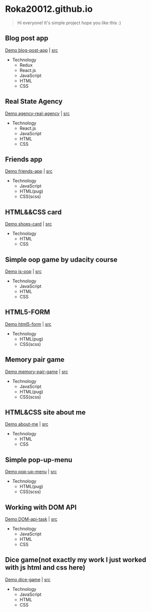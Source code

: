 # Roka20012.github.io
> Hi everyone! It's simple project hope you like this :)

## Blog post app
[Demo blog-post-app](https://test-task-post-app.herokuapp.com/) | [src](https://github.com/Roka20012/test-tasks/tree/master/post-app/src)
- Technology
    - Redux
    - React.js
    - JavaScript
    - HTML
    - CSS
    
## Real State Agency
[Demo agency-real-agency](https://arcane-cliffs-75023.herokuapp.com/) | [src](https://github.com/Roka20012/agency-project/tree/master/src)
- Technology
    - React.js
    - JavaScript
    - HTML
    - CSS

## Friends app
[Demo friends-app](https://roka20012.github.io/friends-app/) | [src](https://github.com/Roka20012/Roka20012.github.io/tree/master/friends-app)
- Technology
    - JavaScript
    - HTML(pug)
    - CSS(scss)
    
## HTML&&CSS card
[Demo shoes-card](https://roka20012.github.io/shoes-card/) | [src](https://github.com/Roka20012/Roka20012.github.io/tree/master/shoes-card) 
- Technology
    - HTML
    - CSS

## Simple oop game by udacity course
[Demo js-oop](https://roka20012.github.io/js-oop/) | [src](https://github.com/Roka20012/Roka20012.github.io/tree/master/js-oop)
- Technology
    - JavaScript
    - HTML
    - CSS

## HTML5-FORM
[Demo html5-form](https://roka20012.github.io/html5-form/) | [src](https://github.com/Roka20012/Roka20012.github.io/tree/master/html5-form)
- Technology
    - HTML(pug)
    - CSS(scss)

## Memory pair game
[Demo memory-pair-game](https://roka20012.github.io/memory-pair-game/) | [src](https://github.com/Roka20012/Roka20012.github.io/tree/master/memory-pair-game)
- Technology
    - JavaScript
    - HTML(pug)
    - CSS(scss)

## HTML&CSS site about me
[Demo about-me](https://roka20012.github.io/about-me/) | [src](https://github.com/Roka20012/Roka20012.github.io/tree/master/about-me)
- Technology
    - HTML
    - CSS

## Simple pop-up-menu 
[Demo pop-up-menu](https://roka20012.github.io/pop-up-menu/) | [src](https://github.com/Roka20012/Roka20012.github.io/tree/master/pop-up-menu)
- Technology
    - HTML(pug)
    - CSS(scss)

## Working with DOM API
[Demo DOM-api-task](https://roka20012.github.io/dom_practical_task/) | [src](https://github.com/Roka20012/Roka20012.github.io/tree/master/dom_practical_task) 
- Technology
    - JavaScript
    - HTML
    - CSS

## Dice game(not exactly my work I just worked with js html and css here)
[Demo dice-game](https://roka20012.github.io/dice-game/) | [src](https://github.com/Roka20012/Roka20012.github.io/tree/master/dice-game)
- Technology
    - JavaScript
    - HTML
    - CSS
  
